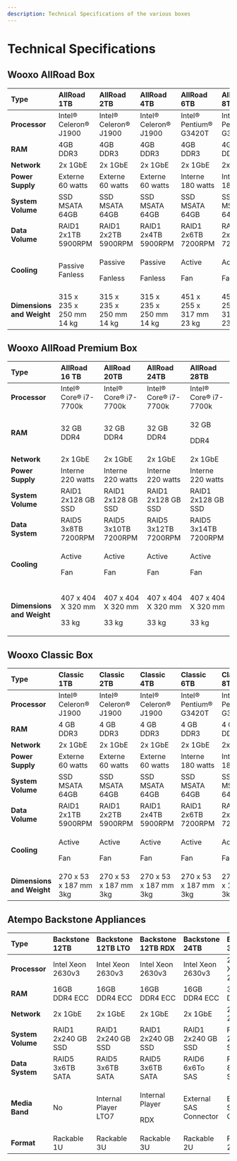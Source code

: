 ```yaml
---
description: Technical Specifications of the various boxes
---
```


# Technical Specifications

## Wooxo AllRoad Box

<table>
  <thead>
    <tr>
      <th style="text-align:left">Type</th>
      <th style="text-align:left">AllRoad 1TB</th>
      <th style="text-align:left">AllRoad 2TB</th>
      <th style="text-align:left">AllRoad 4TB</th>
      <th style="text-align:left">AllRoad 6TB</th>
      <th style="text-align:left">AllRoad 8TB</th>
      <th style="text-align:left">AllRoad 10TB</th>
      <th style="text-align:left">AllRoad 12TB</th>
      <th style="text-align:left">AllRoad 14TB</th>
    </tr>
  </thead>
  <tbody>
    <tr>
      <td style="text-align:left"><b>Processor</b>
      </td>
      <td style="text-align:left">Intel&#xAE; Celeron&#xAE; J1900</td>
      <td style="text-align:left">Intel&#xAE; Celeron&#xAE; J1900</td>
      <td style="text-align:left">Intel&#xAE; Celeron&#xAE; J1900</td>
      <td style="text-align:left">Intel&#xAE; Pentium&#xAE; G3420T</td>
      <td style="text-align:left">Intel&#xAE; Pentium&#xAE; G3420T</td>
      <td style="text-align:left">Intel&#xAE; Pentium&#xAE; G3420T</td>
      <td style="text-align:left">Intel&#xAE; Pentium&#xAE; G3420T</td>
      <td style="text-align:left">Intel&#xAE; Pentium&#xAE; G3420T</td>
    </tr>
    <tr>
      <td style="text-align:left"><b>RAM</b>
      </td>
      <td style="text-align:left">4GB DDR3</td>
      <td style="text-align:left">4GB DDR3</td>
      <td style="text-align:left">4GB DDR3</td>
      <td style="text-align:left">4GB DDR3</td>
      <td style="text-align:left">4GB DDR3</td>
      <td style="text-align:left">4GB DDR3</td>
      <td style="text-align:left">4GB DDR3</td>
      <td style="text-align:left">4GB DDR3</td>
    </tr>
    <tr>
      <td style="text-align:left"><b>Network</b>
      </td>
      <td style="text-align:left">2x 1GbE</td>
      <td style="text-align:left">2x 1GbE</td>
      <td style="text-align:left">2x 1GbE</td>
      <td style="text-align:left">2x 1GbE</td>
      <td style="text-align:left">2x 1GbE</td>
      <td style="text-align:left">2x 1GbE</td>
      <td style="text-align:left">2x 1GbE</td>
      <td style="text-align:left">2x 1GbE</td>
    </tr>
    <tr>
      <td style="text-align:left"><b>Power Supply</b>
      </td>
      <td style="text-align:left">Externe 60 watts</td>
      <td style="text-align:left">Externe 60 watts</td>
      <td style="text-align:left">Externe 60 watts</td>
      <td style="text-align:left">Interne 180 watts</td>
      <td style="text-align:left">Interne 180 watts</td>
      <td style="text-align:left">Interne 180 watts</td>
      <td style="text-align:left">Interne 180 watts</td>
      <td style="text-align:left">Interne 180 watts</td>
    </tr>
    <tr>
      <td style="text-align:left"><b>System Volume</b>
      </td>
      <td style="text-align:left">SSD MSATA 64GB</td>
      <td style="text-align:left">SSD MSATA 64GB</td>
      <td style="text-align:left">SSD MSATA 64GB</td>
      <td style="text-align:left">SSD MSATA 64GB</td>
      <td style="text-align:left">SSD MSATA 64GB</td>
      <td style="text-align:left">SSD MSATA 64GB</td>
      <td style="text-align:left">SSD MSATA 64GB</td>
      <td style="text-align:left">SSD MSATA 64GB</td>
    </tr>
    <tr>
      <td style="text-align:left"><b>Data Volume</b>
      </td>
      <td style="text-align:left">RAID1
        <br />2x1TB 5900RPM</td>
      <td style="text-align:left">RAID1 2x2TB 5900RPM</td>
      <td style="text-align:left">RAID1 2x4TB 5900RPM</td>
      <td style="text-align:left">RAID1 2x6TB 7200RPM</td>
      <td style="text-align:left">RAID1 2x8TB 7200RPM</td>
      <td style="text-align:left">RAID1 2x10TB 7200RPM</td>
      <td style="text-align:left">RAID1 2x12TB 7200RPM</td>
      <td style="text-align:left">RAID1 2x14TB 7200RPM</td>
    </tr>
    <tr>
      <td style="text-align:left"><b>Cooling</b>
      </td>
      <td style="text-align:left">Passive Fanless</td>
      <td style="text-align:left">
        <p>Passive</p>
        <p>Fanless</p>
      </td>
      <td style="text-align:left">
        <p>Passive</p>
        <p>Fanless</p>
      </td>
      <td style="text-align:left">
        <p>Active</p>
        <p>Fan</p>
      </td>
      <td style="text-align:left">
        <p>Active</p>
        <p>Fan</p>
      </td>
      <td style="text-align:left">
        <p>Active</p>
        <p>Fan</p>
      </td>
      <td style="text-align:left">
        <p>Active</p>
        <p>Fan</p>
      </td>
      <td style="text-align:left">
        <p>Active</p>
        <p>Fan</p>
      </td>
    </tr>
    <tr>
      <td style="text-align:left"><b>Dimensions and Weight</b>
      </td>
      <td style="text-align:left">315 x 235 x 250 mm
        <br />14 kg</td>
      <td style="text-align:left">315 x 235 x 250 mm
        <br />14 kg</td>
      <td style="text-align:left">315 x 235 x 250 mm 14 kg</td>
      <td style="text-align:left">451 x 255 x 317 mm 23 kg</td>
      <td style="text-align:left">451 x 255 x 317 mm 23 kg</td>
      <td style="text-align:left">451 x 255 x 317 mm 23 kg</td>
      <td style="text-align:left">451 x 255 x 317 mm 23 kg</td>
      <td style="text-align:left">451 x 255 x 317 mm 23 kg</td>
    </tr>
  </tbody>
</table>

## Wooxo AllRoad Premium Box

<table>
  <thead>
    <tr>
      <th style="text-align:left">Type</th>
      <th style="text-align:left">AllRoad 16 TB</th>
      <th style="text-align:left">AllRoad 20TB</th>
      <th style="text-align:left">AllRoad 24TB</th>
      <th style="text-align:left">AllRoad 28TB</th>
    </tr>
  </thead>
  <tbody>
    <tr>
      <td style="text-align:left"><b>Processor</b>
      </td>
      <td style="text-align:left">Intel&#xAE; Core&#xAE; i7-7700k</td>
      <td style="text-align:left">Intel&#xAE; Core&#xAE; i7-7700k</td>
      <td style="text-align:left">Intel&#xAE; Core&#xAE; i7-7700k</td>
      <td style="text-align:left">Intel&#xAE; Core&#xAE; i7-7700k</td>
    </tr>
    <tr>
      <td style="text-align:left"><b>RAM</b>
      </td>
      <td style="text-align:left">32 GB DDR4</td>
      <td style="text-align:left">32 GB DDR4</td>
      <td style="text-align:left">32 GB DDR4</td>
      <td style="text-align:left">
        <p>32 GB</p>
        <p>DDR4</p>
      </td>
    </tr>
    <tr>
      <td style="text-align:left"><b>Network</b>
      </td>
      <td style="text-align:left">2x 1GbE</td>
      <td style="text-align:left">2x 1GbE</td>
      <td style="text-align:left">2x 1GbE</td>
      <td style="text-align:left">2x 1GbE</td>
    </tr>
    <tr>
      <td style="text-align:left"><b>Power Supply</b>
      </td>
      <td style="text-align:left">Interne 220 watts</td>
      <td style="text-align:left">Interne 220 watts</td>
      <td style="text-align:left">Interne 220 watts</td>
      <td style="text-align:left">Interne 220 watts</td>
    </tr>
    <tr>
      <td style="text-align:left"><b>System Volume</b>
      </td>
      <td style="text-align:left">RAID1
        <br />2x128 GB SSD</td>
      <td style="text-align:left">RAID1
        <br />2x128 GB SSD</td>
      <td style="text-align:left">RAID1
        <br />2x128 GB SSD</td>
      <td style="text-align:left">RAID1
        <br />2x128 GB SSD</td>
    </tr>
    <tr>
      <td style="text-align:left"><b>Data System</b>
      </td>
      <td style="text-align:left">RAID5
        <br />3x8TB 7200RPM</td>
      <td style="text-align:left">RAID5
        <br />3x10TB 7200RPM</td>
      <td style="text-align:left">RAID5
        <br />3x12TB 7200RPM</td>
      <td style="text-align:left">RAID5
        <br />3x14TB 7200RPM</td>
    </tr>
    <tr>
      <td style="text-align:left"><b>Cooling</b>
      </td>
      <td style="text-align:left">
        <p>Active</p>
        <p>Fan</p>
      </td>
      <td style="text-align:left">
        <p>Active</p>
        <p>Fan</p>
      </td>
      <td style="text-align:left">
        <p>Active</p>
        <p>Fan</p>
      </td>
      <td style="text-align:left">
        <p>Active</p>
        <p>Fan</p>
      </td>
    </tr>
    <tr>
      <td style="text-align:left"><b>Dimensions and Weight</b>
      </td>
      <td style="text-align:left">
        <p>407 x 404 X 320 mm</p>
        <p>33 kg</p>
      </td>
      <td style="text-align:left">
        <p>407 x 404 X 320 mm</p>
        <p>33 kg</p>
      </td>
      <td style="text-align:left">
        <p>407 x 404 X 320 mm</p>
        <p>33 kg</p>
      </td>
      <td style="text-align:left">
        <p>407 x 404 X 320 mm</p>
        <p>33 kg</p>
      </td>
    </tr>
  </tbody>
</table>

## Wooxo Classic Box

<table>
  <thead>
    <tr>
      <th style="text-align:left">Type</th>
      <th style="text-align:left">Classic 1TB</th>
      <th style="text-align:left">Classic 2TB</th>
      <th style="text-align:left">Classic 4TB</th>
      <th style="text-align:left">Classic 6TB</th>
      <th style="text-align:left">Classic 8TB</th>
      <th style="text-align:left">Classic 10TB</th>
      <th style="text-align:left">Classic 12TB</th>
      <th style="text-align:left">Classic 14TB</th>
    </tr>
  </thead>
  <tbody>
    <tr>
      <td style="text-align:left"><b>Processor</b>
      </td>
      <td style="text-align:left">Intel&#xAE; Celeron&#xAE; J1900</td>
      <td style="text-align:left">Intel&#xAE; Celeron&#xAE; J1900</td>
      <td style="text-align:left">Intel&#xAE; Celeron&#xAE; J1900</td>
      <td style="text-align:left">Intel&#xAE; Pentium&#xAE; G3420T</td>
      <td style="text-align:left">Intel&#xAE; Pentium&#xAE; G3420T</td>
      <td style="text-align:left">Intel&#xAE; Pentium&#xAE; G3420T</td>
      <td style="text-align:left">Intel&#xAE; Pentium&#xAE; G3420T</td>
      <td style="text-align:left">Intel&#xAE; Pentium&#xAE; G3420T</td>
    </tr>
    <tr>
      <td style="text-align:left"><b>RAM</b>
      </td>
      <td style="text-align:left">4 GB DDR3</td>
      <td style="text-align:left">4 GB DDR3</td>
      <td style="text-align:left">4 GB DDR3</td>
      <td style="text-align:left">4 GB DDR3</td>
      <td style="text-align:left">4 GB DDR3</td>
      <td style="text-align:left">4 GB DDR3</td>
      <td style="text-align:left">4 GB DDR3</td>
      <td style="text-align:left">4 GB DDR3</td>
    </tr>
    <tr>
      <td style="text-align:left"><b>Network</b>
      </td>
      <td style="text-align:left">2x 1GbE</td>
      <td style="text-align:left">2x 1GbE</td>
      <td style="text-align:left">2x 1GbE</td>
      <td style="text-align:left">2x 1GbE</td>
      <td style="text-align:left">2x 1GbE</td>
      <td style="text-align:left">2x 1GbE</td>
      <td style="text-align:left">2x 1GbE</td>
      <td style="text-align:left">2x 1GbE</td>
    </tr>
    <tr>
      <td style="text-align:left"><b>Power Supply</b>
      </td>
      <td style="text-align:left">Externe 60 watts</td>
      <td style="text-align:left">Externe 60 watts</td>
      <td style="text-align:left">Externe 60 watts</td>
      <td style="text-align:left">Interne 180 watts</td>
      <td style="text-align:left">Interne 180 watts</td>
      <td style="text-align:left">Interne 180 watts</td>
      <td style="text-align:left">Interne 180 watts</td>
      <td style="text-align:left">Interne 180 watts</td>
    </tr>
    <tr>
      <td style="text-align:left"><b>System Volume</b>
      </td>
      <td style="text-align:left">SSD MSATA 64GB</td>
      <td style="text-align:left">SSD MSATA 64GB</td>
      <td style="text-align:left">SSD MSATA 64GB</td>
      <td style="text-align:left">SSD MSATA 64GB</td>
      <td style="text-align:left">SSD MSATA 64GB</td>
      <td style="text-align:left">SSD MSATA 64GB</td>
      <td style="text-align:left">SSD MSATA 64GB</td>
      <td style="text-align:left">SSD MSATA 8GB</td>
    </tr>
    <tr>
      <td style="text-align:left"><b>Data Volume</b>
      </td>
      <td style="text-align:left">RAID1 2x1TB 5900RPM</td>
      <td style="text-align:left">RAID1 2x2TB 5900RPM</td>
      <td style="text-align:left">RAID1 2x4TB 5900RPM</td>
      <td style="text-align:left">RAID1 2x6TB 7200RPM</td>
      <td style="text-align:left">RAID1 2x8TB 7200RPM</td>
      <td style="text-align:left">RAID1 2x10TB 7200RPM</td>
      <td style="text-align:left">RAID1 2x12Tb
        <br />7200RPM</td>
      <td style="text-align:left">RAID1 2x14Tb
        <br />7200RPM</td>
    </tr>
    <tr>
      <td style="text-align:left"><b>Cooling</b>
      </td>
      <td style="text-align:left">
        <p>Active</p>
        <p>Fan</p>
      </td>
      <td style="text-align:left">
        <p>Active</p>
        <p>Fan</p>
      </td>
      <td style="text-align:left">
        <p>Active</p>
        <p>Fan</p>
      </td>
      <td style="text-align:left">
        <p>Active</p>
        <p>Fan</p>
      </td>
      <td style="text-align:left">
        <p>Active</p>
        <p>Fan</p>
      </td>
      <td style="text-align:left">
        <p>Active</p>
        <p>Fan</p>
      </td>
      <td style="text-align:left">
        <p>Active</p>
        <p>Fan</p>
      </td>
      <td style="text-align:left">
        <p>Active</p>
        <p>Fan</p>
      </td>
    </tr>
    <tr>
      <td style="text-align:left"><b>Dimensions and Weight</b>
      </td>
      <td style="text-align:left">270 x 53 x 187 mm 3kg</td>
      <td style="text-align:left">270 x 53 x 187 mm 3kg</td>
      <td style="text-align:left">270 x 53 x 187 mm 3kg</td>
      <td style="text-align:left">270 x 53 x 187 mm 3kg</td>
      <td style="text-align:left">270 x 53 x 187 mm 3kg</td>
      <td style="text-align:left">270 x 53 x 187 mm 3kg</td>
      <td style="text-align:left">270 x 53 x 187 mm 3kg</td>
      <td style="text-align:left">270 x 53 x 187 mm 3kg</td>
    </tr>
  </tbody>
</table>

## Atempo Backstone ​Appliances

<table>
  <thead>
    <tr>
      <th style="text-align:left">Type</th>
      <th style="text-align:left">Backstone 12TB</th>
      <th style="text-align:left">Backstone 12TB LTO</th>
      <th style="text-align:left">Backstone 12TB RDX</th>
      <th style="text-align:left">Backstone 24TB</th>
      <th style="text-align:left">Backstone 36TB</th>
      <th style="text-align:left">Backstone 60TB</th>
      <th style="text-align:left">Backstone 80TB</th>
      <th style="text-align:left">Backstone 120TB</th>
      <th style="text-align:left">Backstone 240TB</th>
    </tr>
  </thead>
  <tbody>
    <tr>
      <td style="text-align:left"><b>Processor</b>
      </td>
      <td style="text-align:left">Intel Xeon 2630v3</td>
      <td style="text-align:left">Intel Xeon 2630v3</td>
      <td style="text-align:left">Intel Xeon 2630v3</td>
      <td style="text-align:left">Intel Xeon 2630v3</td>
      <td style="text-align:left">2x Intel Xeon 2630v3</td>
      <td style="text-align:left">2x Intel Xeon 2630v3</td>
      <td style="text-align:left">2x Intel Xeon 2630v3</td>
      <td style="text-align:left">2x Intel Xeon 2630v3</td>
      <td style="text-align:left">2x Intel Xeon 2630v3</td>
    </tr>
    <tr>
      <td style="text-align:left"><b>RAM</b>
      </td>
      <td style="text-align:left">16GB DDR4 ECC</td>
      <td style="text-align:left">16GB DDR4 ECC</td>
      <td style="text-align:left">16GB DDR4 ECC</td>
      <td style="text-align:left">16GB DDR4 ECC</td>
      <td style="text-align:left">32GB DDR4 ECC</td>
      <td style="text-align:left">32GB DDR4 ECC</td>
      <td style="text-align:left">64GB DDR4 ECC</td>
      <td style="text-align:left">64GB DDR4 ECC</td>
      <td style="text-align:left">64Go DDR4 ECC</td>
    </tr>
    <tr>
      <td style="text-align:left"><b>Network</b>
      </td>
      <td style="text-align:left">2x 1GbE</td>
      <td style="text-align:left">2x 1GbE</td>
      <td style="text-align:left">2x 1GbE</td>
      <td style="text-align:left">2x 1GbE</td>
      <td style="text-align:left">2x 10GbE 2x 1GbE</td>
      <td style="text-align:left">2x 10GbE 2x 1GbE</td>
      <td style="text-align:left">2x 10GbE 2x 1GbE</td>
      <td style="text-align:left">2x 10GbE 2x 1GbE</td>
      <td style="text-align:left">2x 10GbE 2x 1GbE</td>
    </tr>
    <tr>
      <td style="text-align:left"><b>System Volume</b>
      </td>
      <td style="text-align:left">RAID1
        <br />2x240 GB SSD</td>
      <td style="text-align:left">RAID1
        <br />2x240 GB SSD</td>
      <td style="text-align:left">RAID1
        <br />2x240 GB SSD</td>
      <td style="text-align:left">RAID1
        <br />2x240 GB SSD</td>
      <td style="text-align:left">RAID1
        <br />2x240 GB SSD</td>
      <td style="text-align:left">RAID1
        <br />2x240 GB SSD</td>
      <td style="text-align:left">RAID1
        <br />2x240 GB SSD</td>
      <td style="text-align:left">RAID1
        <br />2x240 GB SSD</td>
      <td style="text-align:left">RAID1
        <br />2x480 GB SSD</td>
    </tr>
    <tr>
      <td style="text-align:left"><b>Data System</b>
      </td>
      <td style="text-align:left">RAID5
        <br />3x6TB SATA</td>
      <td style="text-align:left">RAID5
        <br />3x6TB SATA</td>
      <td style="text-align:left">RAID5
        <br />3x6TB SATA</td>
      <td style="text-align:left">RAID6
        <br />6x6To SAS</td>
      <td style="text-align:left">RAID6
        <br />8x6To SAS</td>
      <td style="text-align:left">RAID6
        <br />12x6TB SAS</td>
      <td style="text-align:left">RAID6
        <br />12x8TB SAS</td>
      <td style="text-align:left">RAID6
        <br />12x12TB SAS</td>
      <td style="text-align:left">RAID6
        <br />24x12TB SAS</td>
    </tr>
    <tr>
      <td style="text-align:left"><b>Media Band</b>
      </td>
      <td style="text-align:left">No</td>
      <td style="text-align:left">Internal Player
        <br />LTO7</td>
      <td style="text-align:left">
        <p>Internal Player</p>
        <p>RDX</p>
      </td>
      <td style="text-align:left">External SAS Connector</td>
      <td style="text-align:left">External SAS Connector</td>
      <td style="text-align:left">External SAS Connector</td>
      <td style="text-align:left">External SAS Connector</td>
      <td style="text-align:left">External SAS Connector</td>
      <td style="text-align:left">External SAS Connector</td>
    </tr>
    <tr>
      <td style="text-align:left"><b>Format</b>
      </td>
      <td style="text-align:left">Rackable 1U</td>
      <td style="text-align:left">Rackable 3U</td>
      <td style="text-align:left">Rackable 3U</td>
      <td style="text-align:left">Rackable 2U</td>
      <td style="text-align:left">Rackable 2U</td>
      <td style="text-align:left">Rackable 2U</td>
      <td style="text-align:left">Rackable 2U</td>
      <td style="text-align:left">Rackable 2U</td>
      <td style="text-align:left">Rackable 4U</td>
    </tr>
  </tbody>
</table>

